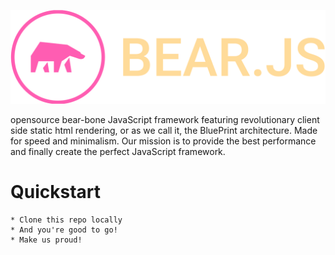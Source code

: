 ![bearlogo](logo.svg)

opensource bear-bone JavaScript framework featuring revolutionary client side static html rendering, or as we call it, the BluePrint architecture.
Made for speed and minimalism. Our mission is to provide the best performance and finally create the perfect JavaScript framework.

# Quickstart

    * Clone this repo locally
    * And you're good to go!
    * Make us proud!
